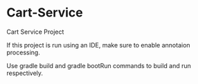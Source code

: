 # Cart-Service
Cart Service Project

If this project is run using an IDE, make sure to enable annotaion processing.

Use gradle build and gradle bootRun commands to build and run respectively.
